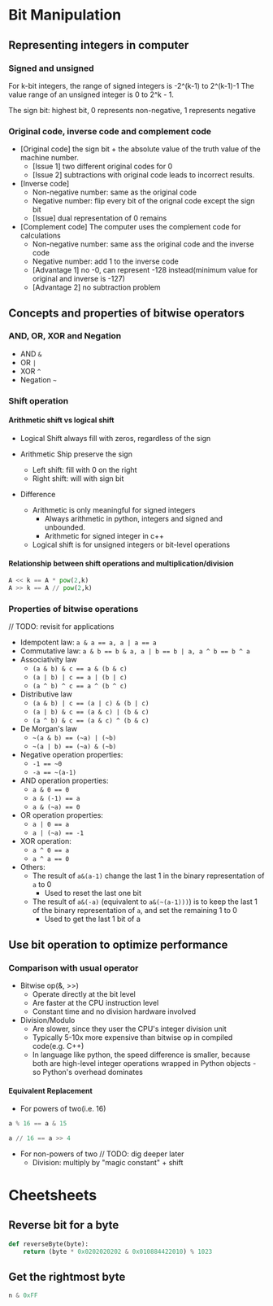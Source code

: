 # Bit Manipulation

## Representing integers in computer
### Signed and unsigned
For k-bit integers, the range of signed integers is -2^(k-1) to 2^(k-1)-1 
The value range of an unsigned integer is 0 to 2^k - 1.

The sign bit: highest bit, 0 represents non-negative, 1 represents negative
### Original code, inverse code and complement code
* [Original code] the sign bit + the absolute value of the truth value of the machine number.
  * [Issue 1] two different original codes for 0
  * [Issue 2] subtractions with original code leads to incorrect results.
* [Inverse code]
  * Non-negative number: same as the original code
  * Negative number: flip every bit of the orignal code except the sign bit
  * [Issue] dual representation of 0 remains
* [Complement code] The computer uses the complement code for calculations
  * Non-negative number: same ass the original code and the inverse code
  * Negative number: add 1 to the inverse code
  * [Advantage 1] no -0, can represent -128 instead(minimum value for original and inverse is -127)
  * [Advantage 2] no subtraction problem

## Concepts and properties of bitwise operators
### AND, OR, XOR and Negation
* AND `&`
* OR `|`
* XOR `^`
* Negation `~`

### Shift operation
#### Arithmetic shift vs logical shift
* Logical Shift always fill with zeros, regardless of the sign
* Arithmetic Ship preserve the sign
  * Left shift: fill with 0 on the right
  * Right shift: will with sign bit

  
* Difference
  * Arithmetic is only meaningful for signed integers
    * Always arithmetic in python, integers and signed and unbounded.
    * Arithmetic for signed integer in c++
  * Logical shift is for unsigned integers or bit-level operations

#### Relationship between shift operations and multiplication/division
```python
A << k == A * pow(2,k)
A >> k == A // pow(2,k)
```

### Properties of bitwise operations
// TODO: revisit for applications
* Idempotent law: `a & a == a, a | a == a`
* Commutative law: `a & b == b & a, a | b == b | a, a ^ b == b ^ a`
* Associativity law
  * `(a & b) & c == a & (b & c)`
  * `(a | b) | c == a | (b | c)`
  * `(a ^ b) ^ c == a ^ (b ^ c)`
* Distributive law
  * `(a & b) | c == (a | c) & (b | c)`
  * `(a | b) & c == (a & c) | (b & c)`
  * `(a ^ b) & c == (a & c) ^ (b & c)`
* De Morgan's law
  * `~(a & b) == (~a) | (~b)`
  * `~(a | b) == (~a) & (~b)`
* Negative operation properties:
  * `-1 == ~0`
  * `-a == ~(a-1)`
* AND operation properties:
  * `a & 0 == 0`
  * `a & (-1) == a`
  * `a & (~a) == 0`
* OR operation properties:
  * `a | 0 == a`
  * `a | (~a) == -1`
* XOR operation:
  * `a ^ 0 == a`
  * `a ^ a == 0`
* Others:
  * The result of `a&(a-1)` change the last 1 in the binary representation of `a` to 0
    * Used to reset the last one bit
  * The result of `a&(-a)` (equivalent to `a&(~(a-1)))`) is to keep the last 1 of the binary representation of `a`, and set the remaining 1 to 0
    * Used to get the last 1 bit of a

## Use bit operation to optimize performance
### Comparison with usual operator
* Bitwise op(&, >>)
  * Operate directly at the bit level
  * Are faster at the CPU instruction level
  * Constant time and no division hardware involved
* Division/Modulo
  * Are slower, since they user the CPU's integer division unit
  * Typically 5-10x more expensive than bitwise op in compiled code(e.g. C++)
  * In language like python, the speed difference is smaller, because both are high-level integer operations wrapped in Python objects - so Python's overhead dominates

#### Equivalent Replacement
* For powers of two(i.e. 16)
```python
a % 16 == a & 15

a // 16 == a >> 4
```
* For non-powers of two // TODO: dig deeper later
  * Division: multiply by "magic constant" + shift

# Cheetsheets
## Reverse bit for a byte
```python
def reverseByte(byte):
    return (byte * 0x0202020202 & 0x010884422010) % 1023
```

## Get the rightmost byte
```python
n & 0xFF
```